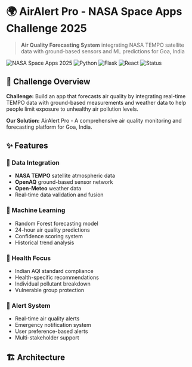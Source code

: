 # 🌍 AirAlert Pro - NASA Space Apps Challenge 2025

> **Air Quality Forecasting System** integrating NASA TEMPO satellite data with ground-based sensors and ML predictions for Goa, India

![NASA Space Apps 2025](https://img.shields.io/badge/NASA%20Space%20Apps-2025-blue)
![Python](https://img.shields.io/badge/Python-3.8+-green)
![Flask](https://img.shields.io/badge/Flask-API-red)
![React](https://img.shields.io/badge/React-Frontend-blue)
![Status](https://img.shields.io/badge/Status-In%20Development-yellow)

## 🚀 Challenge Overview

**Challenge:** Build an app that forecasts air quality by integrating real-time TEMPO data with ground-based measurements and weather data to help people limit exposure to unhealthy air pollution levels.

**Our Solution:** AirAlert Pro - A comprehensive air quality monitoring and forecasting platform for Goa, India.

## ✨ Features

### 🔬 Data Integration
- **NASA TEMPO** satellite atmospheric data
- **OpenAQ** ground-based sensor network
- **Open-Meteo** weather data
- Real-time data validation and fusion

### 🤖 Machine Learning
- Random Forest forecasting model
- 24-hour air quality predictions
- Confidence scoring system
- Historical trend analysis

### 🏥 Health Focus
- Indian AQI standard compliance
- Health-specific recommendations
- Individual pollutant breakdown
- Vulnerable group protection

### 🚨 Alert System
- Real-time air quality alerts
- Emergency notification system
- User preference-based alerts
- Multi-stakeholder support

## 🏗️ Architecture

